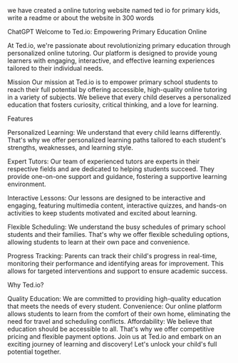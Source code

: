 we have created a online tutoring website named ted io for primary kids, write a readme or about the website in 300 words

ChatGPT
Welcome to Ted.io: Empowering Primary Education Online

At Ted.io, we're passionate about revolutionizing primary education through personalized online tutoring. Our platform is designed to provide young learners with engaging, interactive, and effective learning experiences tailored to their individual needs.

Mission
Our mission at Ted.io is to empower primary school students to reach their full potential by offering accessible, high-quality online tutoring in a variety of subjects. We believe that every child deserves a personalized education that fosters curiosity, critical thinking, and a love for learning.

Features

Personalized Learning: We understand that every child learns differently. That's why we offer personalized learning paths tailored to each student's strengths, weaknesses, and learning style.

Expert Tutors: Our team of experienced tutors are experts in their respective fields and are dedicated to helping students succeed. They provide one-on-one support and guidance, fostering a supportive learning environment.

Interactive Lessons: Our lessons are designed to be interactive and engaging, featuring multimedia content, interactive quizzes, and hands-on activities to keep students motivated and excited about learning.

Flexible Scheduling: We understand the busy schedules of primary school students and their families. That's why we offer flexible scheduling options, allowing students to learn at their own pace and convenience.

Progress Tracking: Parents can track their child's progress in real-time, monitoring their performance and identifying areas for improvement. This allows for targeted interventions and support to ensure academic success.

Why Ted.io?

Quality Education: We are committed to providing high-quality education that meets the needs of every student.
Convenience: Our online platform allows students to learn from the comfort of their own home, eliminating the need for travel and scheduling conflicts.
Affordability: We believe that education should be accessible to all. That's why we offer competitive pricing and flexible payment options.
Join us at Ted.io and embark on an exciting journey of learning and discovery! Let's unlock your child's full potential together.
